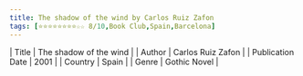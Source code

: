```yaml
---
title: The shadow of the wind by Carlos Ruiz Zafon
tags: [⭐⭐⭐⭐⭐⭐⭐⭐☆☆ 8/10,Book Club,Spain,Barcelona]
---     
```

| Title | The shadow of the wind  |
| Author |  Carlos Ruiz Zafon  |
| Publication Date | 2001   |
| Country | Spain |
| Genre | Gothic Novel  |
        